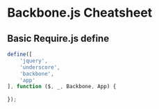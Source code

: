 # Backbone.js Cheatsheet

## Basic Require.js define
```javascript
define([
    'jquery',
    'underscore',
    'backbone',
    'app'
], function ($, _, Backbone, App) {
    
});
```
